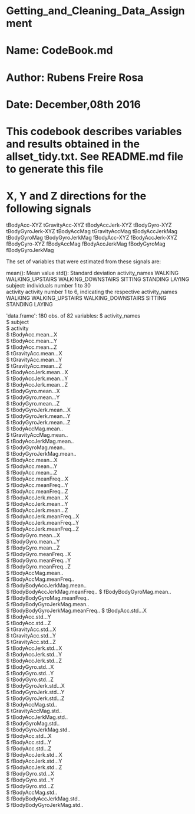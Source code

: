 
# #######################################
# Getting_and_Cleaning_Data_Assignment
# Name: CodeBook.md
# Author: Rubens Freire Rosa
# Date: December,08th 2016
# #######################################

# This codebook describes variables and results obtained in the allset_tidy.txt. See README.md file to generate this file
# X, Y and Z directions for the following signals
tBodyAcc-XYZ
tGravityAcc-XYZ
tBodyAccJerk-XYZ
tBodyGyro-XYZ
tBodyGyroJerk-XYZ
tBodyAccMag
tGravityAccMag
tBodyAccJerkMag
tBodyGyroMag
tBodyGyroJerkMag
fBodyAcc-XYZ
fBodyAccJerk-XYZ
fBodyGyro-XYZ
fBodyAccMag
fBodyAccJerkMag
fBodyGyroMag
fBodyGyroJerkMag

The set of variables that were estimated from these signals are: 

mean(): Mean value
std(): Standard deviation
activity_names WALKING WALKING_UPSTAIRS WALKING_DOWNSTAIRS SITTING STANDING LAYING
subject: individuals number 1 to 30                 
activity activity number 1 to 6, indicating the respective activity_names WALKING WALKING_UPSTAIRS WALKING_DOWNSTAIRS SITTING STANDING LAYING


'data.frame':	180 obs. of  82 variables:
 $ activity_names               
 $ subject                       
 $ activity                      
 $ tBodyAcc.mean...X            
 $ tBodyAcc.mean...Y             
 $ tBodyAcc.mean...Z             
 $ tGravityAcc.mean...X           
 $ tGravityAcc.mean...Y           
 $ tGravityAcc.mean...Z           
 $ tBodyAccJerk.mean...X          
 $ tBodyAccJerk.mean...Y          
 $ tBodyAccJerk.mean...Z         
 $ tBodyGyro.mean...X            
 $ tBodyGyro.mean...Y           
 $ tBodyGyro.mean...Z           
 $ tBodyGyroJerk.mean...X       
 $ tBodyGyroJerk.mean...Y      
 $ tBodyGyroJerk.mean...Z     
 $ tBodyAccMag.mean..          
 $ tGravityAccMag.mean..       
 $ tBodyAccJerkMag.mean..         
 $ tBodyGyroMag.mean..           
 $ tBodyGyroJerkMag.mean..        
 $ fBodyAcc.mean...X             
 $ fBodyAcc.mean...Y             
 $ fBodyAcc.mean...Z            
 $ fBodyAcc.meanFreq...X         
 $ fBodyAcc.meanFreq...Y         
 $ fBodyAcc.meanFreq...Z         
 $ fBodyAccJerk.mean...X          
 $ fBodyAccJerk.mean...Y         
 $ fBodyAccJerk.mean...Z       
 $ fBodyAccJerk.meanFreq...X    
 $ fBodyAccJerk.meanFreq...Y    
 $ fBodyAccJerk.meanFreq...Z     
 $ fBodyGyro.mean...X           
 $ fBodyGyro.mean...Y            
 $ fBodyGyro.mean...Z             
 $ fBodyGyro.meanFreq...X       
 $ fBodyGyro.meanFreq...Y       
 $ fBodyGyro.meanFreq...Z    
 $ fBodyAccMag.mean..         
 $ fBodyAccMag.meanFreq..         
 $ fBodyBodyAccJerkMag.mean..     
 $ fBodyBodyAccJerkMag.meanFreq.. 
 $ fBodyBodyGyroMag.mean..       
 $ fBodyBodyGyroMag.meanFreq..    
 $ fBodyBodyGyroJerkMag.mean..    
 $ fBodyBodyGyroJerkMag.meanFreq..
 $ tBodyAcc.std...X               
 $ tBodyAcc.std...Y               
 $ tBodyAcc.std...Z             
 $ tGravityAcc.std...X           
 $ tGravityAcc.std...Y           
 $ tGravityAcc.std...Z           
 $ tBodyAccJerk.std...X          
 $ tBodyAccJerk.std...Y         
 $ tBodyAccJerk.std...Z          
 $ tBodyGyro.std...X           
 $ tBodyGyro.std...Y             
 $ tBodyGyro.std...Z             
 $ tBodyGyroJerk.std...X         
 $ tBodyGyroJerk.std...Y          
 $ tBodyGyroJerk.std...Z        
 $ tBodyAccMag.std..              
 $ tGravityAccMag.std..          
 $ tBodyAccJerkMag.std..         
 $ tBodyGyroMag.std..            
 $ tBodyGyroJerkMag.std..        
 $ fBodyAcc.std...X             
 $ fBodyAcc.std...Y             
 $ fBodyAcc.std...Z              
 $ fBodyAccJerk.std...X          
 $ fBodyAccJerk.std...Y          
 $ fBodyAccJerk.std...Z     
 $ fBodyGyro.std...X          
 $ fBodyGyro.std...Y              
 $ fBodyGyro.std...Z            
 $ fBodyAccMag.std..             
 $ fBodyBodyAccJerkMag.std..     
 $ fBodyBodyGyroJerkMag.std..    
 
 